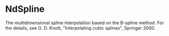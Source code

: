 # NdSpline
The multidimensional spline interpolation based on the B-spline method.
For the details, see G. D. Knott, "Interpolating cubic splines", Springer 2000.
